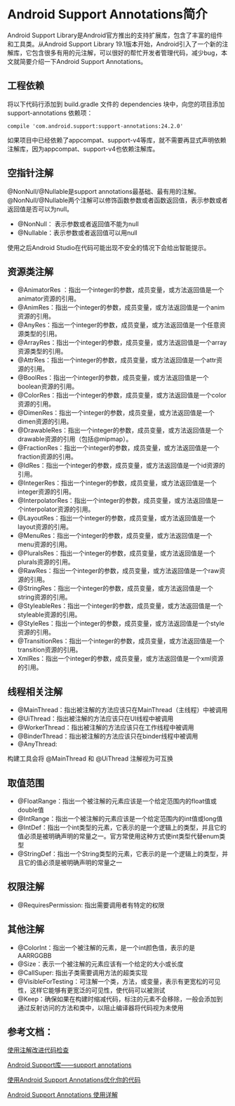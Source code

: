# Android Support Annotations简介
Android Support Library是Android官方推出的支持扩展库，包含了丰富的组件和工具类。从Android Support Library 19.1版本开始，Android引入了一个新的注解库，它包含很多有用的元注解，可以很好的帮忙开发者管理代码，减少bug，本文就简要介绍一下Android Support Annotations。
## 工程依赖
将以下代码行添加到 build.gradle 文件的 dependencies 块中，向您的项目添加 support-annotations 依赖项：

``` 
compile 'com.android.support:support-annotations:24.2.0' 
```

如果项目中已经依赖了appcompat、support-v4等库，就不需要再显式声明依赖注解库，因为appcompat、support-v4也依赖注解库。

## 空指针注解
@NonNull/@Nullable是support annotations最基础、最有用的注解。@NonNull/@Nullable两个注解可以修饰函数参数或者函数返回值，表示参数或者返回值是否可以为null。

- @NonNull： 表示参数或者返回值不能为null
- @Nullable：表示参数或者返回值可以用null

使用之后Android Studio在代码可能出现不安全的情况下会给出智能提示。

## 资源类注解


- @AnimatorRes ：指出一个integer的参数，成员变量，或方法返回值是一个animator资源的引用。
- @AnimRes：指出一个integer的参数，成员变量，或方法返回值是一个anim资源的引用。
- @AnyRes：指出一个integer的参数，成员变量，或方法返回值是一个任意资源类型的引用。
- @ArrayRes：指出一个integer的参数，成员变量，或方法返回值是一个array资源类型的引用。
- @AttrRes：指出一个integer的参数，成员变量，或方法返回值是一个attr资源的引用。
- @BoolRes：指出一个integer的参数，成员变量，或方法返回值是一个boolean资源的引用。
- @ColorRes：指出一个integer的参数，成员变量，或方法返回值是一个color资源的引用。
- @DimenRes：指出一个integer的参数，成员变量，或方法返回值是一个dimen资源的引用。
- @DrawableRes：指出一个integer的参数，成员变量，或方法返回值是一个drawable资源的引用（包括@mipmap）。
- @FractionRes：指出一个integer的参数，成员变量，或方法返回值是一个fraction资源的引用。
- @IdRes：指出一个integer的参数，成员变量，或方法返回值是一个id资源的引用。
- @IntegerRes：指出一个integer的参数，成员变量，或方法返回值是一个integer资源的引用。
- @InterpolatorRes：指出一个integer的参数，成员变量，或方法返回值是一个interpolator资源的引用。
- @LayoutRes：指出一个integer的参数，成员变量，或方法返回值是一个layout资源的引用。
- @MenuRes：指出一个integer的参数，成员变量，或方法返回值是一个menu资源的引用。
- @PluralsRes：指出一个integer的参数，成员变量，或方法返回值是一个plurals资源的引用。
- @RawRes：指出一个integer的参数，成员变量，或方法返回值是一个raw资源的引用。
- @StringRes：指出一个integer的参数，成员变量，或方法返回值是一个string资源的引用。
- @StyleableRes：指出一个integer的参数，成员变量，或方法返回值是一个styleable资源的引用。
- @StyleRes：指出一个integer的参数，成员变量，或方法返回值是一个style资源的引用。
- @TransitionRes：指出一个integer的参数，成员变量，或方法返回值是一个transition资源的引用。
- XmlRes：指出一个integer的参数，成员变量，或方法返回值是一个xml资源的引用。

## 线程相关注解

- @MainThread：指出被注解的方法应该只在MainThread（主线程）中被调用
- @UiThread：指出被注解的方法应该只在UI线程中被调用
- @WorkerThread：指出被注解的方法应该只在工作线程中被调用
- @BinderThread：指出被注解的方法应该只在binder线程中被调用
- @AnyThread:

构建工具会将 @MainThread 和 @UiThread 注解视为可互换

## 取值范围

- @FloatRange：指出一个被注解的元素应该是一个给定范围内的float值或double值
- @IntRange：指出一个被注解的元素应该是一个给定范围内的int值或long值
- @IntDef：指出一个int类型的元素，它表示的是一个逻辑上的类型，并且它的值必须是被明确声明的常量之一。官方常使用这种方式使int类型代替enum类型
- @StringDef：指出一个String类型的元素，它表示的是一个逻辑上的类型，并且它的值必须是被明确声明的常量之一

## 权限注解
- @RequiresPermission: 指出需要调用者有特定的权限

## 其他注解

- @ColorInt：指出一个被注解的元素，是一个int颜色值，表示的是AARRGGBB
- @Size：表示一个被注解的元素应该有一个给定的大小或长度
- @CallSuper: 指出子类需要调用方法的超类实现
- @VisibleForTesting：可注解一个类，方法，或变量，表示有更宽松的可见性，这样它能够有更宽泛的可见性，使代码可以被测试
- @Keep：确保如果在构建时缩减代码，标注的元素不会移除，一般会添加到通过反射访问的方法和类中，以阻止编译器将代码视为未使用

## 参考文档：

[使用注解改进代码检查](https://developer.android.com/studio/write/annotations.html#thread-annotations)

[Android Support库——support annotations](http://blog.csdn.net/maosidiaoxian/article/details/50452706)

[使用Android Support Annotations优化你的代码](http://www.jianshu.com/p/1d0faca34a6e)

[Android Support Annotations 使用详解](http://www.codeceo.com/article/android-support-annotations-2.html)


